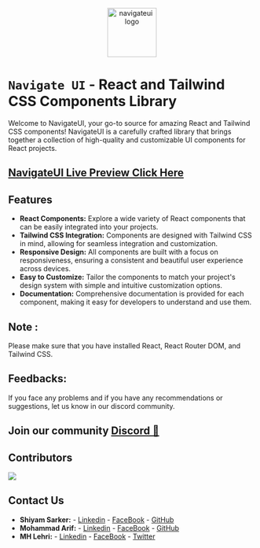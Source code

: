 <p align='center'>
<img width='100' height='100' src='https://github.com/mhlehri/NavigateUI/assets/89932017/f5d6b7ba-adec-4f20-b700-310cd7b9679b' alt='navigateui logo'/>
</p>

# ```Navigate UI``` - React and Tailwind CSS Components Library

Welcome to NavigateUI, your go-to source for amazing React and Tailwind CSS components! NavigateUI is a carefully crafted library that brings together a collection of high-quality and customizable UI
components for React projects.

## [NavigateUI Live Preview Click Here](https://navigateui.com)

## Features

-   **React Components:** Explore a wide variety of React components that can be easily integrated into your projects.
-   **Tailwind CSS Integration:** Components are designed with Tailwind CSS in mind, allowing for seamless integration and customization.
-   **Responsive Design:** All components are built with a focus on responsiveness, ensuring a consistent and beautiful user experience across devices.
-   **Easy to Customize:** Tailor the components to match your project's design system with simple and intuitive customization options.
-   **Documentation:** Comprehensive documentation is provided for each component, making it easy for developers to understand and use them.

## Note : 
Please make sure that you have installed React, React Router DOM, and Tailwind CSS.

## Feedbacks:
If you face any problems and if you have any recommendations or suggestions, let us know in our discord community.

## Join our community [Discord 🚀](https://discord.gg/ezphnpnEXx) 

## Contributors
[![](https://opencollective.com/NavigateUI/contributors.svg?width=890&button=false)](https://github.com/NavigateUI/NavigateUI/graphs/contributors)

## Contact Us

-   **Shiyam Sarker:**    -   [Linkedin](https://www.linkedin.com/in/shiyam-sarker/)     -   [FaceBook](https://www.facebook.com/shiyamsarker/)    -   [GitHub](https://github.com/shiyam-sarker10)
-   **Mohammad Arif:**     -   [Linkedin](https://www.linkedin.com/in/mohammad-arif-khan-504b27210/)    -   [FaceBook](https://web.facebook.com/profile.php?id=100052356673540)    -   [GitHub](https://github.com/Mohammadarifcoding)
-   **MH Lehri:**     -   [Linkedin](https://www.linkedin.com/in/mahmud-hassan-lehri/)    -   [FaceBook](https://www.facebook.com/mahmudhassanlehri)  -  [Twitter](https://twitter.com/mh_lehri)
